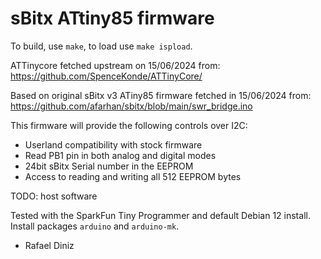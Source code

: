# sBitx ATtiny85 firmware

To build, use `make`, to load use `make ispload`.

ATTinycore fetched upstream on 15/06/2024 from: https://github.com/SpenceKonde/ATTinyCore/

Based on original sBitx v3 ATiny85 firmware fetched in 15/06/2024 from: https://github.com/afarhan/sbitx/blob/main/swr_bridge.ino

This firmware will provide the following controls over I2C:
- Userland compatibility with stock firmware
- Read PB1 pin in both analog and digital modes
- 24bit sBitx Serial number in the EEPROM
- Access to reading and writing all 512 EEPROM bytes

TODO: host software

Tested with the SparkFun Tiny Programmer and default Debian 12 install. Install packages `arduino` and `arduino-mk`.

- Rafael Diniz
